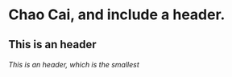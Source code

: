 # Chao Cai, and include a header.
## This is an header
###### This is an header, which is the smallest

